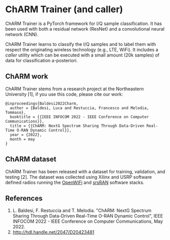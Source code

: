# ChARM Trainer (and caller)

ChARM Trainer is a PyTorch framework for I/Q sample classification.
It has been used with both a residual network (ResNet) and a convolutional neural network (CNN).

ChARM Trainer learns to classify the I/Q samples and to label them with respect the originating wireless technology (e.g., LTE, WiFi).
It includes a _caller_ utility which can be executed with a small amount (20k samples) of data for classification a-posteriori.

## ChARM work

ChARM Trainer stems from a research project at the Northeastern University [1], if you use this code, please cite our work:

```
@inproceedings{Baldesi2022Charm,
  author = {Baldesi, Luca and Restuccia, Francesco and Melodia, Tommaso},
  booktitle = {{IEEE INFOCOM 2022 - IEEE Conference on Computer Communications}},
  title = {{ChARM: NextG Spectrum Sharing Through Data-Driven Real-Time O-RAN Dynamic Control}},
  year = {2022},
  month = may 
}
```

## ChARM dataset

ChARM Trainer has been released with a dataset for training, validation, and testing [2].
The dataset was collected using Xilinx and USRP software defined radios running the [OpenWiFi](https://github.com/open-sdr/openwifi) and [srsRAN](https://github.com/srsran/srsRAN) software stacks.

## References

1. L. Baldesi, F. Restuccia and T. Melodia. "ChARM: NextG Spectrum Sharing Through Data-Driven Real-Time O-RAN Dynamic Control", IEEE INFOCOM 2022 - IEEE Conference on Computer Communications, May 2022.
2. http://hdl.handle.net/2047/D20423481
